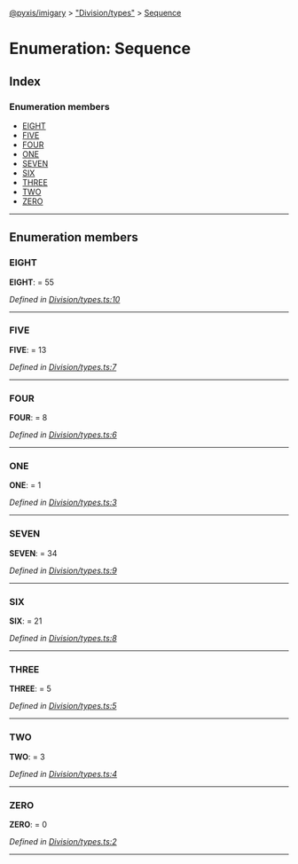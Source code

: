 [@pyxis/imigary](../README.md) > ["Division/types"](../modules/_division_types_.md) > [Sequence](../enums/_division_types_.sequence.md)

# Enumeration: Sequence

## Index

### Enumeration members

* [EIGHT](_division_types_.sequence.md#eight)
* [FIVE](_division_types_.sequence.md#five)
* [FOUR](_division_types_.sequence.md#four)
* [ONE](_division_types_.sequence.md#one)
* [SEVEN](_division_types_.sequence.md#seven)
* [SIX](_division_types_.sequence.md#six)
* [THREE](_division_types_.sequence.md#three)
* [TWO](_division_types_.sequence.md#two)
* [ZERO](_division_types_.sequence.md#zero)

---

## Enumeration members

<a id="eight"></a>

###  EIGHT

**EIGHT**:  = 55

*Defined in [Division/types.ts:10](https://github.com/creaux/pyxis/blob/d2e0e43/packages/imigary/src/Division/types.ts#L10)*

___
<a id="five"></a>

###  FIVE

**FIVE**:  = 13

*Defined in [Division/types.ts:7](https://github.com/creaux/pyxis/blob/d2e0e43/packages/imigary/src/Division/types.ts#L7)*

___
<a id="four"></a>

###  FOUR

**FOUR**:  = 8

*Defined in [Division/types.ts:6](https://github.com/creaux/pyxis/blob/d2e0e43/packages/imigary/src/Division/types.ts#L6)*

___
<a id="one"></a>

###  ONE

**ONE**:  = 1

*Defined in [Division/types.ts:3](https://github.com/creaux/pyxis/blob/d2e0e43/packages/imigary/src/Division/types.ts#L3)*

___
<a id="seven"></a>

###  SEVEN

**SEVEN**:  = 34

*Defined in [Division/types.ts:9](https://github.com/creaux/pyxis/blob/d2e0e43/packages/imigary/src/Division/types.ts#L9)*

___
<a id="six"></a>

###  SIX

**SIX**:  = 21

*Defined in [Division/types.ts:8](https://github.com/creaux/pyxis/blob/d2e0e43/packages/imigary/src/Division/types.ts#L8)*

___
<a id="three"></a>

###  THREE

**THREE**:  = 5

*Defined in [Division/types.ts:5](https://github.com/creaux/pyxis/blob/d2e0e43/packages/imigary/src/Division/types.ts#L5)*

___
<a id="two"></a>

###  TWO

**TWO**:  = 3

*Defined in [Division/types.ts:4](https://github.com/creaux/pyxis/blob/d2e0e43/packages/imigary/src/Division/types.ts#L4)*

___
<a id="zero"></a>

###  ZERO

**ZERO**:  = 0

*Defined in [Division/types.ts:2](https://github.com/creaux/pyxis/blob/d2e0e43/packages/imigary/src/Division/types.ts#L2)*

___

